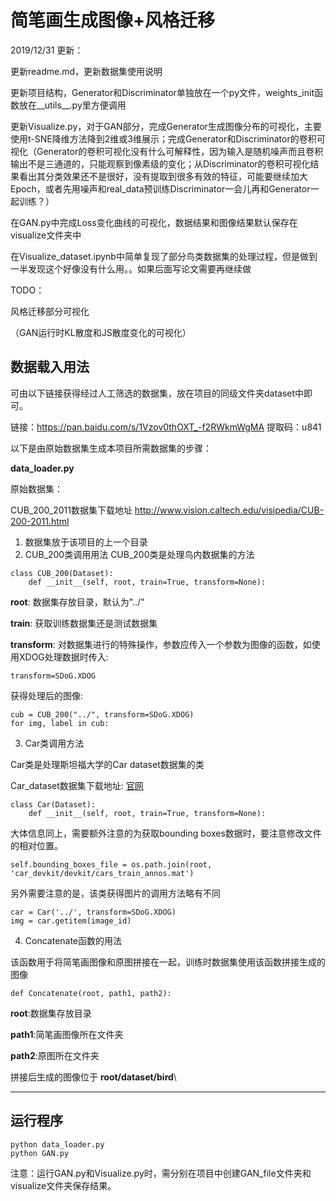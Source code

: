 # 简笔画生成图像+风格迁移

2019/12/31 更新：

更新readme.md，更新数据集使用说明

更新项目结构，Generator和Discriminator单独放在一个py文件，weights_init函数放在\_\_utils\_\_.py里方便调用

更新Visualize.py，对于GAN部分，完成Generator生成图像分布的可视化，主要使用t-SNE降维方法降到2维或3维展示；完成Generator和Discriminator的卷积可视化（Generator的卷积可视化没有什么可解释性，因为输入是随机噪声而且卷积输出不是三通道的，只能观察到像素级的变化；从Discriminator的卷积可视化结果看出其分类效果还不是很好，没有提取到很多有效的特征，可能要继续加大Epoch，或者先用噪声和real_data预训练Discriminator一会儿再和Generator一起训练？）

在GAN.py中完成Loss变化曲线的可视化，数据结果和图像结果默认保存在visualize文件夹中

在Visualize_dataset.ipynb中简单复现了部分鸟类数据集的处理过程，但是做到一半发现这个好像没有什么用。。如果后面写论文需要再继续做



TODO：

风格迁移部分可视化

（GAN运行时KL散度和JS散度变化的可视化）



## 数据载入用法
可由以下链接获得经过人工筛选的数据集，放在项目的同级文件夹dataset中即可。

链接：https://pan.baidu.com/s/1Vzov0thOXT_-f2RWkmWgMA  提取码：u841 

以下是由原始数据集生成本项目所需数据集的步骤：



**data_loader.py**

原始数据集：

 CUB_200_2011数据集下载地址 http://www.vision.caltech.edu/visipedia/CUB-200-2011.html 

1. 数据集放于该项目的上一个目录
2. CUB_200类调用用法
    CUB_200类是处理鸟内数据集的方法



~~~
class CUB_200(Dataset):
    def __init__(self, root, train=True, transform=None):
~~~
**root**: 数据集存放目录，默认为"../"

**train**: 获取训练数据集还是测试数据集

**transform**: 对数据集进行的特殊操作，参数应传入一个参数为图像的函数，如使用XDOG处理数据时传入:
~~~
transform=SDoG.XDOG
~~~
获得处理后的图像:
~~~
cub = CUB_200("../", transform=SDoG.XDOG)
for img, label in cub:
~~~
3. Car类调用方法

Car类是处理斯坦福大学的Car dataset数据集的类

 Car_dataset数据集下载地址: [官网](http://ai.stanford.edu/~jkrause/cars/car_dataset.html) 

~~~
class Car(Dataset):
    def __init__(self, root, train=True, transform=None):
~~~
大体信息同上，需要额外注意的为获取bounding boxes数据时，要注意修改文件的相对位置。
~~~~
self.bounding_boxes_file = os.path.join(root, 'car_devkit/devkit/cars_train_annos.mat')
~~~~
另外需要注意的是，该类获得图片的调用方法略有不同
~~~~
car = Car('../', transform=SDoG.XDOG)
img = car.getitem(image_id)
~~~~

4. Concatenate函数的用法

该函数用于将简笔画图像和原图拼接在一起，训练时数据集使用该函数拼接生成的图像
~~~
def Concatenate(root, path1, path2):
~~~
**root**:数据集存放目录

**path1**:简笔画图像所在文件夹

**path2**:原图所在文件夹

拼接后生成的图像位于 **root/dataset/bird**\





----
## 运行程序
~~~
python data_loader.py
python GAN.py
~~~

注意：运行GAN.py和Visualize.py时，需分别在项目中创建GAN_file文件夹和visualize文件夹保存结果。